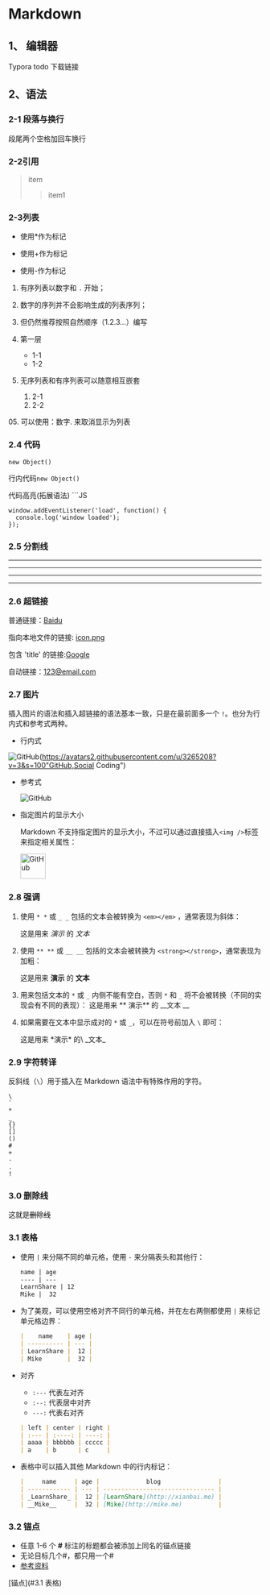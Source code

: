 # Markdown #

## 1、 编辑器

Typora todo 下载链接

## 2、语法

### 2-1 段落与换行

段尾两个空格加回车换行  



### 2-2引用

> item
>
> > item1

### 2-3列表

* 使用*作为标记

+ 使用+作为标记

- 使用-作为标记    

  


1. 有序列表以数字和 `.` 开始；

2. 数字的序列并不会影响生成的列表序列；

3. 但仍然推荐按照自然顺序（1.2.3…）编写  

   

1. 第一层
   + 1-1
   + 1-2
2. 无序列表和有序列表可以随意相互嵌套
   1. 2-1
   2. 2-2 

05\. 可以使用：数字\. 来取消显示为列表

### 2.4 代码

```
new Object()
```

行内代码`new Object()`

代码高亮(拓展语法)  ```JS

```JS
window.addEventListener('load', function() {
  console.log('window loaded');
});
```



### 2.5 分割线

***

---

___

<hr>

### 2.6 超链接

普通链接：[Baidu](www.baidu.com)

指向本地文件的链接: [icon.png](./images/icon.png)

包含 'title' 的链接:[Google](http://www.google.com/ "Google")

自动链接：<123@email.com>

### 2.7 图片

插入图片的语法和插入超链接的语法基本一致，只是在最前面多一个 `!`。也分为行内式和参考式两种。

- 行内式

![GitHub](https://avatars2.githubusercontent.com/u/3265208?v=3&s=100"GitHub,Social Coding")

- 参考式

  ![GitHub][github]

  

  [github]: https://avatars2.githubusercontent.com/u/3265208?v=3&s=100	"GitHub,Social Coding"



- 指定图片的显示大小

  Markdown 不支持指定图片的显示大小，不过可以通过直接插入`<img />`标签来指定相关属性：

  <img src="https://avatars2.githubusercontent.com/u/3265208?v=3&s=100" alt="GitHub" title="GitHub,Social Coding" width="50" height="50" />

### 2.8 强调

1. 使用 `* *` 或 `_ _` 包括的文本会被转换为 `<em></em>` ，通常表现为斜体：

   这是用来 *演示* 的 _文本_ 

2. 使用 `** **` 或 `__ __` 包括的文本会被转换为 `<strong></strong>`，通常表现为加粗：

   这是用来 **演示** 的 __文本__

3. 用来包括文本的 `*` 或 `_` 内侧不能有空白，否则 `*` 和 `_` 将不会被转换（不同的实现会有不同的表现）：
这是用来 ** 演示** 的 __文本  __

4. 如果需要在文本中显示成对的 `*` 或 `_`，可以在符号前加入 `\` 即可：

   这是用来 \*演示\* 的\ _文本\_

### 2.9 字符转译

反斜线（`\`）用于插入在 Markdown 语法中有特殊作用的字符。

```
\
`
*
_
{}
[]
()
#
+
-
.
!
```

### 3.0 删除线 

这就是~~删除线~~

### 3.1 表格

- 使用 `|` 来分隔不同的单元格，使用 `-` 来分隔表头和其他行：

  ```markdown
  name | age
  ---- | ---
  LearnShare | 12
  Mike |  32
  ```

- 为了美观，可以使用空格对齐不同行的单元格，并在左右两侧都使用 `|` 来标记单元格边界：

  ```markdown
  |    name    | age |
  | ---------- | --- |
  | LearnShare |  12 |
  | Mike       |  32 |
  ```

- 对齐

  - `:---` 代表左对齐
  - `:--:` 代表居中对齐
  - `---:` 代表右对齐

  ```markdown
  | left | center | right |
  | :--- | :----: | ----: |
  | aaaa | bbbbbb | ccccc |
  | a    | b      | c     |
  ```

- 表格中可以插入其他 Markdown 中的行内标记：

  ```markdown
  |     name     | age |             blog                |
  | ------------ | --- | ------------------------------- |
  | _LearnShare_ |  12 | [LearnShare](http://xianbai.me) |
  | __Mike__     |  32 | [Mike](http://mike.me)          |
  ```

### 3.2 锚点

- 任意 1-6 个 **#** 标注的标题都会被添加上同名的锚点链接
- 无论目标几个#，都只用一个#
- [参考资料](https://my.oschina.net/antsky/blog/1475173)

[锚点](#3.1 表格)